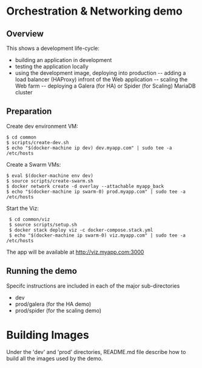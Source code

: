 # Orchestration & Networking demo

## Overview
This shows a development life-cycle:
- building an application in development
- testing the application locally
- using the development image, deploying into production
-- adding a load balancer (HAProxy) infront of the Web application
-- scaling the Web farm
-- deploying a Galera (for HA) or Spider (for Scaling) MariaDB cluster

## Preparation

Create dev environment VM:

    $ cd common
    $ scripts/create-dev.sh
    $ echo "$(docker-machine ip dev) dev.myapp.com" | sudo tee -a /etc/hosts

Create a Swarm VMs:

    $ eval $(docker-machine env dev)
    $ source scripts/create-swarm.sh
    $ docker network create -d overlay --attachable myapp_back    
    $ echo "$(docker-machine ip swarm-0) prod.myapp.com" | sudo tee -a /etc/hosts

Start the Viz:

     $ cd common/viz
     $ source scripts/setup.sh
     $ docker stack deploy viz -c docker-compose.stack.yml
     $ echo "$(docker-machine ip swarm-0) viz.myapp.com" | sudo tee -a /etc/hosts

The app will be available at http://viz.myapp.com:3000    

## Running the demo
Specifc instructions are included in each of the major sub-directories
- dev
- prod/galera (for the HA demo)
- prod/spider (for the scaling demo)

# Building Images
Under the 'dev' and 'prod' directories, README.md file describe how to build all the images used by the demo.
